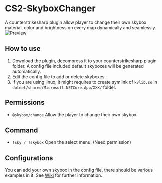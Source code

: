 # CS2-SkyboxChanger
A counterstrikesharp plugin allow player to change their own skybox material, color and brightness on every map dynamically and seamlessly.
![Preview](https://github.com/samyycX/CS2-SkyboxChanger/blob/master/preview.png)

## How to use
1. Download the plugin, decompress it to your counterstrikesharp plugin folder. A config file included default skyboxes will be generated automatically.
2. Edit the config file to add or delete skyboxes.
3. If you are using linux, it might requires to create symlink of `kvlib.so` in `dotnet/shared/Microsoft.NETCore.App/XXX/` folder.

## Permissions
- `@skybox/change` Allow the player to change their own skybox.

## Command
- `!sky / !skybox` Open the select menu. (Need permission)

## Configurations
You can add your own skybox in the config file, there should be various examples in it. See [Wiki](https://github.com/samyycX/CS2-SkyboxChanger/wiki) for further information.
